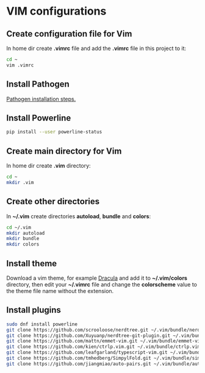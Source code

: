 # VIM configurations

## Create configuration file for Vim

In home dir create __.vimrc__ file and add the __.vimrc__ file in this project to it:

```sh
cd ~
vim .vimrc
```
## Install Pathogen

[Pathogen installation steps.](https://github.com/tpope/vim-pathogen)

## Install Powerline

```sh
pip install --user powerline-status
```

## Create main directory for Vim

 In home dir create __.vim__ directory:
	
```sh
cd ~
mkdir .vim
```

## Create other directories

In __~/.vim__ create directories __autoload__, __bundle__ and __colors__:

```sh
cd ~/.vim
mkdir autoload
mkdir bundle
mkdir colors
```

## Install theme 

Download a vim theme, for example [Dracula](https://draculatheme.com/vim/) and add it to __~/.vim/colors__ directory, then edit your __~/.vimrc__ file and change the __colorscheme__ value to the theme file name without the extension.

## Install plugins

```sh
sudo dnf install powerline
git clone https://github.com/scrooloose/nerdtree.git ~/.vim/bundle/nerdtree
git clone https://github.com/Xuyuanp/nerdtree-git-plugin.git ~/.vim/bundle/nerdtree-git-plugin
git clone https://github.com/mattn/emmet-vim.git ~/.vim/bundle/emmet-vim
git clone https://github.com/kien/ctrlp.vim.git ~/.vim/bundle/ctrlp.vim
git clone https://github.com/leafgarland/typescript-vim.git ~/.vim/bundle/typescript-vim
git clone https://github.com/tmhedberg/SimpylFold.git ~/.vim/bundle/simply-l-fold
git clone https://github.com/jiangmiao/auto-pairs.git ~/.vim/bundle/auto-pairs
```
